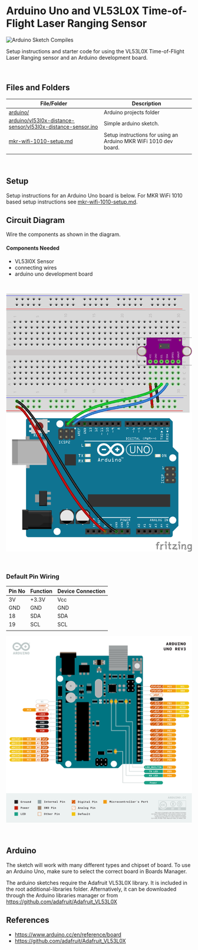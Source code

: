 # Arduino Uno and VL53L0X Time-of-Flight Laser Ranging Sensor

![Arduino Sketch Compiles](https://github.com/SERC-IoT/Starter-Start/workflows/Arduino%20Sketch%20Compiles/badge.svg)

Setup instructions and starter code for using the VL53L0X Time-of-Flight Laser Ranging sensor and an Arduino development board.

<br />

## Files and Folders

| File/Folder | Description |
|--- | --- |
| [arduino/](arduino/) | Arduino projects folder |
| [arduino/vl53l0x-distance-sensor/vl53l0x-distance-sensor.ino](arduino/vl53l0x-distance-sensor/vl53l0x-distance-sensor.ino) | Simple arduino sketch. |
| [mkr-wifi-1010-setup.md](mkr-wifi-1010-setup.md) | Setup instructions for using an Arduino MKR WiFi 1010 dev board. |
|  |  |

<br />

## Setup

Setup instructions for an Arduino Uno board is below. For MKR WiFi 1010 based setup instructions see [mkr-wifi-1010-setup.md](mkr-wifi-1010-setup.md).

## Circuit Diagram
Wire the components as shown in the diagram.

<!-- #TODO schematic diagram -->
<!-- ![circuit diagram](assets/uno-vl53l0x-sensor-circuit-diagram_schem.svg) -->

#### Components Needed

* VL53l0X Sensor
* connecting wires
* arduino uno development board


<br />

![breadboard diagram](assets/uno-vl53l0x-sensor-circuit-diagram_bb.png)

<br />

### Default Pin Wiring

| Pin No | Function | Device Connection |
| --- | --- | --- |
| 3V | +3.3V | Vcc |
| GND | GND | GND |
| 18 | SDA | SDA |
| 19 | SCL | SCL |
|  |  |  |

![pin diagram](assets/Pinout-UNOrev3_latest.png)

<br />

## Arduino

The sketch will work with many different types and chipset of board. To use an Arduino Uno, make sure to select the correct board in Boards Manager.

The arduino sketches require the Adafruit VL53L0X library. It is included in the root additional-libraries folder. Afternatively, it can be downloaded through the Arduino libraries manager or from https://github.com/adafruit/Adafruit_VL53L0X

## References

- https://www.arduino.cc/en/reference/board
- https://github.com/adafruit/Adafruit_VL53L0X